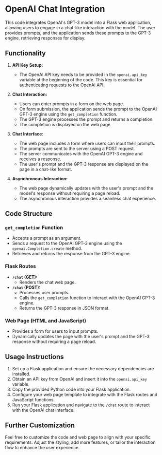 # OpenAI Chat Integration

This code integrates OpenAI's GPT-3 model into a Flask web application, allowing users to engage in a chat-like interaction with the model. The user provides prompts, and the application sends these prompts to the GPT-3 engine, retrieving responses for display.

## Functionality

1. **API Key Setup:**
   - The OpenAI API key needs to be provided in the `openai.api_key` variable at the beginning of the code. This key is essential for authenticating requests to the OpenAI API.

2. **Chat Interaction:**
   - Users can enter prompts in a form on the web page.
   - On form submission, the application sends the prompt to the OpenAI GPT-3 engine using the `get_completion` function.
   - The GPT-3 engine processes the prompt and returns a completion.
   - The completion is displayed on the web page.

3. **Chat Interface:**
   - The web page includes a form where users can input their prompts.
   - The prompts are sent to the server using a POST request.
   - The server communicates with the OpenAI GPT-3 engine and receives a response.
   - The user's prompt and the GPT-3 response are displayed on the page in a chat-like format.

4. **Asynchronous Interaction:**
   - The web page dynamically updates with the user's prompt and the model's response without requiring a page reload.
   - The asynchronous interaction provides a seamless chat experience.

## Code Structure

### `get_completion` Function

- Accepts a prompt as an argument.
- Sends a request to the OpenAI GPT-3 engine using the `openai.Completion.create` method.
- Retrieves and returns the response from the GPT-3 engine.

### Flask Routes

- **`/chat` (GET):**
  - Renders the chat web page.
- **`/chat` (POST):**
  - Processes user prompts.
  - Calls the `get_completion` function to interact with the OpenAI GPT-3 engine.
  - Returns the GPT-3 response in JSON format.

### Web Page (HTML and JavaScript)

- Provides a form for users to input prompts.
- Dynamically updates the page with the user's prompt and the GPT-3 response without requiring a page reload.

## Usage Instructions

1. Set up a Flask application and ensure the necessary dependencies are installed.
2. Obtain an API key from OpenAI and insert it into the `openai.api_key` variable.
3. Copy the provided Python code into your Flask application.
4. Configure your web page template to integrate with the Flask routes and JavaScript functions.
5. Run your Flask application and navigate to the `/chat` route to interact with the OpenAI chat interface.

## Further Customization

Feel free to customize the code and web page to align with your specific requirements. Adjust the styling, add more features, or tailor the interaction flow to enhance the user experience.